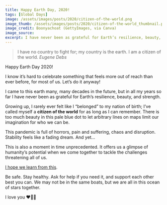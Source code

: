 ```yaml
---
title: Happy Earth Day, 2020!
tags: [Global Days]
image: /assets/images/posts/2020/citizen-of-the-world.png
image_thumb: /assets/images/posts/2020/citizen-of-the-world_thumbnail.png
image_credit: Boonyachoat (GettyImages, via Canva)
image_source:
excerpt: I have never been as grateful for Earth’s resilience, beauty, and strength.
---
```


> I have no country to fight for; my country is the earth. I am a citizen of the world.
<cite>Eugene Debs</cite>

Happy Earth Day 2020!

I know it’s hard to celebrate something that feels more out of reach than ever before, for most of us. Let’s do it anyway!

I came to this earth many, many decades in the future, but in all my years so far I have never been as grateful for Earth’s resilience, beauty, and strength.

Growing up, I rarely ever felt like I “belonged” to my nation of birth; I’ve called myself a **citizen of the world** for as long as I can remember. There is too much beauty in this pale blue dot to let arbitrary lines on maps limit our imagination for who we can be.

This pandemic is full of horrors, pain and suffering, chaos and disruption. Stability feels like a fading dream. And yet…

This is also a moment in time unprecedented. It offers us a glimpse of humanity’s potential when we come together to tackle the challenges threatening all of us.

[I hope we learn from this](#asfat).

Be safe. Stay healthy. Ask for help if you need it, and support each other best you can. We may not be in the same boats, but we are all in this ocean of stars together.

I love you ❤️🙏🏼

